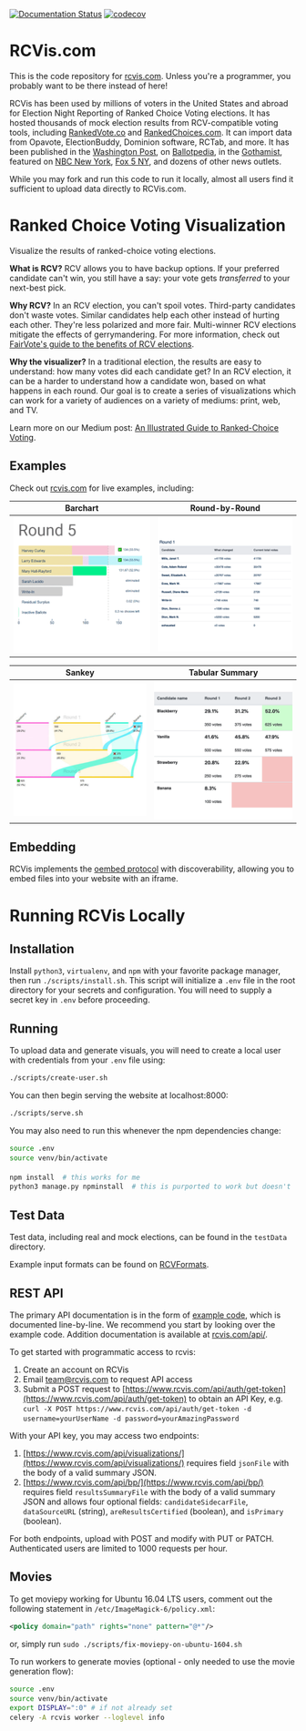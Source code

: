 [![Documentation Status](https://readthedocs.org/projects/rcvis/badge/?version=latest)](https://rcvis.readthedocs.io/en/latest/?badge=latest) [![codecov](https://codecov.io/gh/artoonie/rcvis/branch/main/graph/badge.svg)](https://codecov.io/gh/artoonie/rcvis)

# RCVis.com
This is the code repository for [rcvis.com](https://www.rcvis.com). Unless you're a programmer, you probably want to be there instead of here!

RCVis has been used by millions of voters in the United States and abroad for Election Night Reporting of Ranked Choice Voting elections.
It has hosted thousands of mock election results from RCV-compatible voting tools, including [RankedVote.co](https://RankedVote.co) and [RankedChoices.com](https://RankedChoices.com).
It can import data from Opavote, ElectionBuddy, Dominion software, RCTab, and more.
It has been published in the [Washington Post](https://www.washingtonpost.com/dc-md-va/2023/06/23/arlington-county-board-democratic-primary-election-results/), on [Ballotpedia](https://ballotpedia.org/June_22,_2021,_election_results), in the [Gothamist](https://gothamist.com/arts-entertainment/big-apple-book-ballot-results-best-nyc-book), featured on [NBC New York](https://www.nbcnewyork.com/news/politics/adams-garcia-wnbc-poll-nyc-mayor/3104963/), [Fox 5 NY](https://www.fox5ny.com/video/940333), and dozens of other news outlets.

While you may fork and run this code to run it locally, almost all users find it sufficient to upload data directly to RCVis.com.

# Ranked Choice Voting Visualization
Visualize the results of ranked-choice voting elections.

**What is RCV?** RCV allows you to have backup options. If your preferred candidate can't win, you still have a say: your vote gets _transferred_ to your next-best pick.

**Why RCV?** In an RCV election, you can't spoil votes. Third-party candidates don't waste votes. Similar candidates help each other instead of hurting each other. They're less polarized and more fair. Multi-winner RCV elections mitigate the effects of gerrymandering. For more information, check out [FairVote's guide to the benefits of RCV elections](https://www.fairvote.org/rcv#rcvbenefits).

**Why the visualizer?** In a traditional election, the results are easy to understand: how many votes did each candidate get? In an RCV election, it can be a harder to understand how a candidate won, based on what happens in each round. Our goal is to create a series of visualizations which can work for a variety of audiences on a variety of mediums: print, web, and TV.

Learn more on our Medium post: [An Illustrated Guide to Ranked-Choice Voting](https://medium.com/@armin.samii/an-illustrated-guide-to-ranked-choice-voting-4ce3c5fe73f9).

## Examples
Check out [rcvis.com](https://www.rcvis.com) for live examples, including:

| Barchart | Round-by-Round |
| --- | --- |
| ![Barchart](static/visualizer/icon_interactivebar.gif "Interactive Barchart") | ![Round-by-Round](static/visualizer/icon_interactiveroundbyround.gif "Round-by-Round") |

| Sankey | Tabular Summary |
| --- | --- |
| ![Sankey](static/visualizer/icon_sankey.jpg "Sankey") | ![Tabular Summaries](static/visualizer/icon_singletable.png "Tabular Summaries") |

## Embedding
RCVis implements the [oembed protocol](http://www.oembed.com) with discoverability, allowing you to embed files into your website with an iframe.


# Running RCVis Locally

## Installation
Install `python3`, `virtualenv`, and `npm` with your favorite package manager, then run `./scripts/install.sh`. This script will initialize a `.env` file in the root directory for your secrets and configuration. You will need to supply a secret key in `.env` before proceeding.


## Running

To upload data and generate visuals, you will need to create a local user with credentials from your `.env` file using:
```bash
./scripts/create-user.sh
```
You can then begin serving the website at localhost:8000:
```bash
./scripts/serve.sh
```

You may also need to run this whenever the npm dependencies change:
```bash
source .env
source venv/bin/activate

npm install  # this works for me
python3 manage.py npminstall  # this is purported to work but doesn't
```

## Test Data
Test data, including real and mock elections, can be found in the `testData` directory.

Example input formats can be found on [RCVFormats](https://github.com/artoonie/rcvformats/tree/main/testdata/inputs).

## REST API
The primary API documentation is in the form of [example code](visualizer/tests/testRestApiExampleCode.py), which is documented line-by-line.
We recommend you start by looking over the example code.
Addition documentation is available at [rcvis.com/api/](https://www.rcvis.com/api/).

To get started with programmatic access to rcvis:

1. Create an account on RCVis
2. Email team@rcvis.com to request API access
3. Submit a POST request to [https://www.rcvis.com/api/auth/get-token](https://www.rcvis.com/api/auth/get-token) to obtain an API Key, e.g. `curl -X POST https://www.rcvis.com/api/auth/get-token -d username=yourUserName -d password=yourAmazingPassword`

With your API key, you may access two endpoints:
1. [https://www.rcvis.com/api/visualizations/](https://www.rcvis.com/api/visualizations/) requires field `jsonFile` with the body of a valid summary JSON.
2. [https://www.rcvis.com/api/bp/](https://www.rcvis.com/api/bp/) requires field `resultsSummaryFile` with the body of a valid summary JSON and allows four optional fields: `candidateSidecarFile`, `dataSourceURL` (string), `areResultsCertified` (boolean), and `isPrimary` (boolean).

For both endpoints, upload with POST and modify with PUT or PATCH. Authenticated users are limited to 1000 requests per hour.


## Movies

To get moviepy working for Ubuntu 16.04 LTS users, comment out the following statement in `/etc/ImageMagick-6/policy.xml`:
```xml
<policy domain="path" rights="none" pattern="@*"/>
```
or, simply run `sudo ./scripts/fix-moviepy-on-ubuntu-1604.sh`

To run workers to generate movies (optional - only needed to use the movie generation flow):
```bash
source .env
source venv/bin/activate
export DISPLAY=":0" # if not already set
celery -A rcvis worker --loglevel info
```
